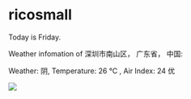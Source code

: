 # ricosmall

Today is Friday.

Weather infomation of 深圳市南山区， 广东省， 中国: 

Weather: 阴, Temperature: 26 ℃ , Air Index: 24 优

<img src="https://github-readme-stats.vercel.app/api?username=ricosmall&show_icons=true" />
